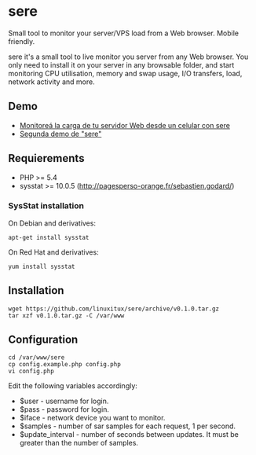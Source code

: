 # sere
Small tool to monitor your server/VPS load from a Web browser. Mobile friendly.

sere it's a small tool to live monitor you server from any Web browser.
You only need to install it on your server in any browsable folder, and start monitoring
CPU utilisation, memory and swap usage, I/O transfers, load, network activity and more.

## Demo

* [Monitoreá la carga de tu servidor Web desde un celular con sere](https://www.linuxito.com/programacion/879-monitorea-la-carga-de-tu-servidor-web-desde-un-celular-con-sere)
* [Segunda demo de "sere"](https://youtu.be/mGfcBkvquis)

## Requierements

* PHP >= 5.4
* sysstat >= 10.0.5 (http://pagesperso-orange.fr/sebastien.godard/)


### SysStat installation

On Debian and derivatives:

    apt-get install sysstat

On Red Hat and derivatives:

    yum install sysstat

## Installation

    wget https://github.com/linuxitux/sere/archive/v0.1.0.tar.gz
    tar xzf v0.1.0.tar.gz -C /var/www

## Configuration

    cd /var/www/sere
    cp config.example.php config.php
    vi config.php

Edit the following variables accordingly:

* $user - username for login.
* $pass - password for login.
* $iface - network device you want to monitor.
* $samples - number of sar samples for each request, 1 per second.
* $update_interval - number of seconds between updates. It must be greater than the number of samples.

